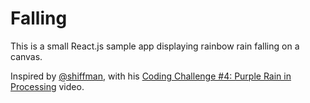 # Falling

This is a small React.js sample app displaying rainbow rain falling on a canvas.

Inspired by [@shiffman](https://github.com/shiffman), with his [Coding Challenge #4: Purple Rain in Processing](https://www.youtube.com/watch?v=KkyIDI6rQJI) video.